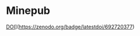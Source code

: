 # Minepub
[DOI](https://zenodo.org/badge/692720377.svg)](https://zenodo.org/badge/latestdoi/692720377)
